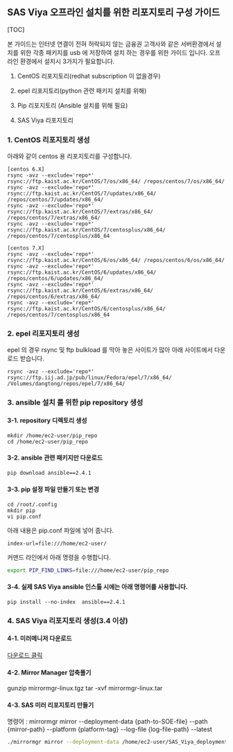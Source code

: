 ## SAS Viya 오프라인 설치를 위한 리포지토리 구성 가이드

[TOC]

본 가이드는 인터넷 연결이 전혀 허락되지 않는 금융권 고객사와 같은 서버환경에서 설치를 위한 각종 패키지를 usb 에 저장하여 설치 하는 경우를 위한 가이드 입니다. 오프라인 환경에서 설치시 3가지가 필요합니다.

1. CentOS 리포지토리(redhat subscription 이 없을경우)

2. epel 리포지토리(python 관련 패키지 설치를 위해)

3. Pip 리포지토리 (Ansible 설치를 위해 필요)

4. SAS Viya 리포지토리


### 1. CentOS 리포지토리 생성

아래와 같이 centos 용 리포지토리를 구성합니다.

```{bash}
[centos 6.X]
rsync -avz --exclude='repo*' rsync://ftp.kaist.ac.kr/CentOS/7/os/x86_64/ /repos/centos/7/os/x86_64/ 
rsync -avz --exclude='repo*' rsync://ftp.kaist.ac.kr/CentOS/7/updates/x86_64/ /repos/centos/7/updates/x86_64/ 
rsync -avz --exclude='repo*' rsync://ftp.kaist.ac.kr/CentOS/7/extras/x86_64/ /repos/centos/7/extras/x86_64/ 
rsync -avz --exclude='repo*' rsync://ftp.kaist.ac.kr/CentOS/7/centosplus/x86_64/ /repos/centos/7/centosplus/x86_64
```



~~~{bash}
[centos 7.X]
rsync -avz --exclude='repo*' rsync://ftp.kaist.ac.kr/CentOS/6/os/x86_64/ /repos/centos/6/os/x86_64/ 
rsync -avz --exclude='repo*' rsync://ftp.kaist.ac.kr/CentOS/6/updates/x86_64/ /repos/centos/6/updates/x86_64/ 
rsync -avz --exclude='repo*' rsync://ftp.kaist.ac.kr/CentOS/6/extras/x86_64/ /repos/centos/6/extras/x86_64/ 
rsync -avz --exclude='repo*' rsync://ftp.kaist.ac.kr/CentOS/6/centosplus/x86_64/ /repos/centos/7/centosplus/x86_64
~~~

### 2. epel 리포지토리 생성

epel 의 경우 rsync 및 ftp bulkload 를 막아 놓은 사이트가 많아 아래 사이트에서 다운로드 받습니다.

~~~{bash}
rsync -avz --exclude='repo*' rsync://ftp.iij.ad.jp/pub/linux/Fedora/epel/7/x86_64/  /Volumes/dangtong/repos/epel/7/x86_64/ 
~~~



### 3. ansible 설치 를 위한 pip repository 생성

#### 3-1. repository 디렉토리 생성

~~~{bash}
mkdir /home/ec2-user/pip_repo
cd /home/ec2-user/pip_repo
~~~



#### 3-2. ansible 관련 패키지만 다운로드

~~~bash
pip download ansible==2.4.1
~~~



#### 3-3. pip 설정 파일 만들기 또는 변경

~~~
cd /root/.config
mkdir pip
vi pip.conf
~~~

아래 내용은 pip.conf 파일에 넣어 줍니다.

~~~{bash}
index-url=file:///home/ec2-user/
~~~

커맨드 라인에서 아래 명령을 수행합니다.

~~~bash
export PIP_FIND_LINKS=file:///home/ec2-user/pip_repo
~~~



#### 3-4. 실제 SAS Viya ansible 인스톨 시에는 아래 명령어를 사용합니다.

~~~{bash}
pip install --no-index  ansible==2.4.1
~~~



### 4. SAS Viya 리포지토리  생성(3.4 이상)



#### 4-1. 미러메니저 다운로드

[다운로드 클릭](https://support.sas.com/en/documentation/install-center/viya/deployment-tools/34/mirror-manager.html)

#### 4-2. Mirror Manager 압축풀기
gunzip mirrormgr-linux.tgz
tar -xvf mirrormgr-linux.tar

#### 4-3. SAS 미러 리포지토리 만들기
명령어 : mirrormgr mirror --deployment-data {path-to-SOE-file} --path {mirror-path} --platform {platform-tag} --log-file {log-file-path} --latest

~~~bash
./mirrormgr mirror --deployment-data /home/ec2-user/SAS_Viya_deployment_data.zip --path /opt/install/mirror --platform x64-redhat-linux-6 --log-file /home/ec2-user/mirrormgr.log --latest
~~~

